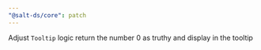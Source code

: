 ```yaml
---
"@salt-ds/core": patch
---
```


Adjust `Tooltip` logic return the number 0 as truthy and display in the tooltip
